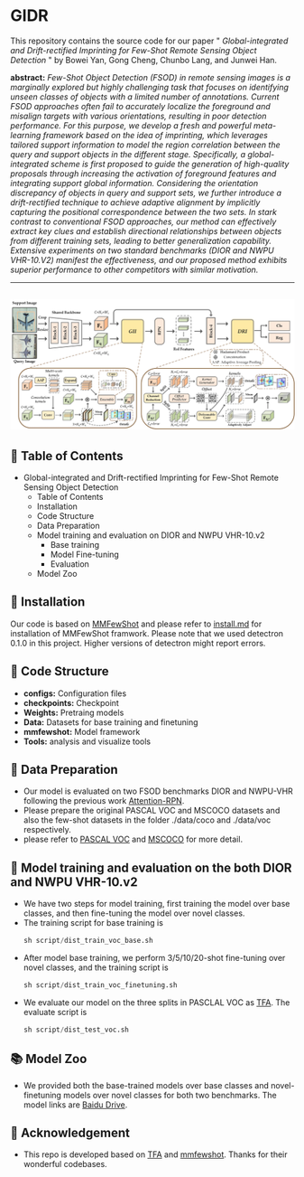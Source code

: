 # GIDR
This repository contains the source code for our paper " *Global-integrated and Drift-rectified Imprinting for Few-Shot Remote Sensing Object Detection* " by Bowei Yan, Gong Cheng, Chunbo Lang, and Junwei Han.

**abstract:** *Few-Shot Object Detection (FSOD) in remote sensing images is a marginally explored but highly challenging task that focuses on identifying unseen classes of objects with a limited number of annotations. Current FSOD approaches often fail to accurately localize the foreground and misalign targets with various orientations, resulting in poor detection performance. For this purpose, we develop a fresh and powerful meta-learning framework based on the idea of imprinting, which leverages tailored support information to model the region correlation between the query and support objects in the different stage. Specifically, a global-integrated scheme is first proposed to guide the generation of high-quality proposals through increasing the activation of foreground features and integrating support global information. Considering the orientation discrepancy of objects in query and support sets, we further introduce a drift-rectified technique to achieve adaptive alignment by implicitly capturing the positional correspondence between the two sets. In stark contrast to conventional FSOD approaches, our method can effectively extract key clues and establish directional relationships between objects from different training sets, leading to better generalization capability. Extensive experiments on two standard benchmarks (DIOR and NWPU VHR-10.V2) manifest the effectiveness, and our proposed method exhibits superior performance to other competitors with similar motivation.*

---
![Image text](https://github.com/Ybowei/GIDR/blob/main/picture/method.jpg)
---


## 📑 Table of Contents

* Global-integrated and Drift-rectified Imprinting for Few-Shot Remote Sensing Object Detection
  * Table of Contents
  * Installation
  * Code Structure
  * Data Preparation
  * Model training and evaluation on DIOR and NWPU VHR-10.v2
    * Base training
    * Model Fine-tuning
    * Evaluation
  * Model Zoo


## 🧩 Installation

Our code is based on [MMFewShot](https://github.com/open-mmlab/mmfewshot/tree/main) and please refer to [install.md](https://github.com/open-mmlab/mmfewshot/blob/main/docs/en/install.md) for installation of MMFewShot framwork. 
Please note that we used detectron 0.1.0 in this project. Higher versions of detectron might report errors.


## 🏰 Code Structure

* **configs:** Configuration files
* **checkpoints:** Checkpoint
* **Weights:** Pretraing models
* **Data:** Datasets for base training and finetuning
* **mmfewshot:** Model framework
* **Tools:** analysis and visualize tools

## 💾 Data Preparation

* Our model is evaluated on two FSOD benchmarks DIOR and NWPU-VHR following the previous work [Attention-RPN](https://github.com/fanq15/FewX).
* Please prepare the original PASCAL VOC and MSCOCO datasets and also the few-shot datasets in the folder ./data/coco and ./data/voc respectively.
* please refer to [PASCAL VOC](https://github.com/Ybowei/UNP/blob/main/data/voc/README.md) and [MSCOCO](https://github.com/Ybowei/UNP/blob/main/data/coco/README.md) for more detail.

## 📖 Model training and evaluation on the both DIOR and NWPU VHR-10.v2

* We have two steps for model training, first training the model over base classes, and then fine-tuning the model over novel classes.
* The training script for base training is
  ```Python
  sh script/dist_train_voc_base.sh

 * After model base training, we perform 3/5/10/20-shot fine-tuning over novel classes, and the training script is
   ```Python
   sh script/dist_train_voc_finetuning.sh

 * We evaluate our model on the three splits in PASCLAL VOC as [TFA](https://github.com/ucbdrive/few-shot-object-detection). The evaluate script is
   ```Python
   sh script/dist_test_voc.sh

 ## 📚 Model Zoo
* We provided both the base-trained models over base classes and novel-finetuning models over novel classes for both two benchmarks. The model links are [Baidu Drive]().

 ## 👏 Acknowledgement
* This repo is developed based on [TFA](https://github.com/ucbdrive/few-shot-object-detection) and [mmfewshot](https://github.com/open-mmlab/mmfewshot/tree/main). Thanks for their wonderful codebases.
